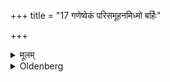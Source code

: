 +++
title = "17 गणेष्वेकं परिसमूहनमिध्मो बर्हिः"

+++

<details><summary>मूलम्</summary>

गणेष्वेकं परिसमूहनमिध्मो बर्हिः पर्युक्षणमाज्यमाज्यभागौ च १७
</details>

<details><summary>Oldenberg</summary>

17. If different sacrifices are performed together, there is only one sweeping (of the ground) round (the fire) (chap. 3, 1), one (putting of) fuel (on the fire) (chap. 7, 19), one Barhis, one sprinkling (of water) round (the fire) (chap. 8, 2), one Ājya, and one offering of the two Ājyabhāgas (chap. 8, 3).
</details>
